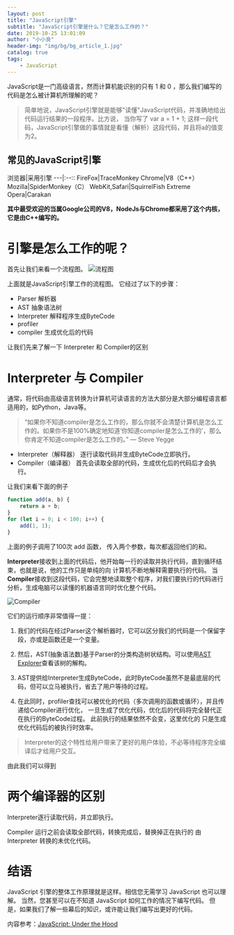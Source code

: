 ```yaml
---
layout: post
title: "JavaScript引擎"
subtitle: "JavaScript引擎是什么？它是怎么工作的？"
date: 2019-10-25 13:01:09
author: "小小良"
header-img: "img/bg/bg_article_1.jpg"
catalog: true
tags:
    - JavaScript
---
```


JavaScript是一门高级语言，然而计算机能识别的只有 1 和 0 ，那么我们编写的代码是怎么被计算机所理解的呢？
> 简单地说，JavaScript引擎就是能够"读懂"JavaScript代码，并准确地给出代码运行结果的一段程序。比方说，
当你写了 var a = 1 + 1; 这样一段代码，JavaScript引擎做的事情就是看懂（解析）这段代码，并且将a的值变为2。

## 常见的JavaScript引擎

浏览器|采用引擎
---|:--::
FireFox|TraceMonkey
Chrome|V8（C++）
Mozilla|SpiderMonkey（C）
WebKit,Safari|SquirrelFish Extreme
Opera|Carakan

**其中最受欢迎的当属Google公司的V8，NodeJs与Chrome都采用了这个内核，它是由C++编写的。**

# 引擎是怎么工作的呢？

首先让我们来看一个流程图。
![流程图](https://www.z4a.net/images/2019/10/26/article1_1_img.jpg)

上面就是JavaScript引擎工作的流程图。
它经过了以下的步骤：
- Parser 解析器
- AST 抽象语法树
- Interpreter 解释程序生成ByteCode
- profiler
- compiler 生成优化后的代码

让我们先来了解一下 Interpreter 和 Compiler的区别

# Interpreter 与 Compiler
通常，将代码由高级语言转换为计算机可读语言的方法大部分是大部分编程语言都适用的，如Python，Java等。

>“如果你不知道compiler是怎么工作的，那么你就不会清楚计算机是怎么工作的。如果你不是100%确定地知道‘你知道compiler是怎么工作的’，那么你肯定不知道compiler是怎么工作的。” — Steve Yegge

- Interpreter（解释器） 逐行读取代码并生成ByteCode立即执行。
- Compiler（编译器） 首先会读取全部的代码，生成优化后的代码后才会执行。

让我们来看下面的例子
```javascript
function add(a, b) {
    return a + b;
}
for (let i = 0; i < 100; i++) {
    add(1, 1);
}
```

上面的例子调用了100次 add 函数， 传入两个参数，每次都返回他们的和。

**Interpreter**接收到上面的代码后，他开始每一行的读取并执行代码，直到循环结束，也就是说，他的工作只是单纯的向
计算机不断地解释需要执行的代码。
当**Compiler**接收到这段代码，它会完整地读取整个程序，对我们要执行的代码进行分析，生成电脑可以读懂的机器语言同时优化整个代码。

![Compiler](https://user-gold-cdn.xitu.io/2019/9/20/16d4e4ca8a713ec4?imageView2/0/w/1280/h/960/format/webp/ignore-error/1)


它们的运行顺序非常值得一提：
1. 我们的代码在经过Parser这个解析器时，它可以区分我们的代码是一个保留字段，亦或是函数还是一个变量。

2. 然后，AST(抽象语法数)基于Parser的分类构造树状结构。可以使用[AST Explorer](https://astexplorer.net/)查看该树的解构。

3. AST提供给Interpreter生成ByteCode，此时ByteCode虽然不是最底层的代码，但可以立马被执行，省去了用户等待的过程。

4. 在此同时，profiler查找可以被优化的代码（多次调用的函数或循环），并且传递给Compiler进行优化，
一旦生成了优化代码，优化后的代码将完全替代正在执行的ByteCode过程。 此前执行的结果依然不会变，这里优化的
只是生成优化代码后的被执行时效率。

> Interpreter的这个特性给用户带来了更好的用户体验，不必等待程序完全编译后才给用户交互。

由此我们可以得到
# 两个编译器的区别
Interpreter逐行读取代码，并立即执行。

Compiler 运行之前会读取全部代码，转换完成后，替换掉正在执行的 由 Interpreter 转换的未优化代码。


# 结语

JavaScript 引擎的整体工作原理就是这样。相信您无需学习 JavaScript 也可以理解。 当然，您甚至可以在不知道 JavaScript 如何工作的情况下编写代码。 但是，如果我们了解一些幕后的知识，或许能让我们编写出更好的代码。

内容参考：[JavaScript: Under the Hood](https://medium.com/m/global-identity?redirectUrl=https%3A%2F%2Fblog.bitsrc.io%2Fjavascript-under-the-hood-632ccae06b27)
